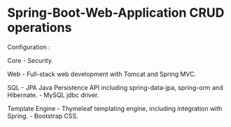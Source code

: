 # Spring-Boot-Web-Application CRUD operations


Configuration :

Core - Security.

Web - Full-stack web development with Tomcat and Spring MVC.

SQL - JPA Java Persistence API including spring-data-jpa, spring-orm and Hibernate.
    - MySQL jdbc driver.

Template Engine - Thymeleaf templating engine, including integration with Spring.
                - Bootstrap CSS.


